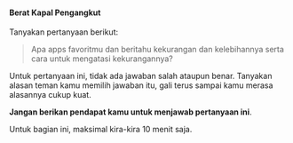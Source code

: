 #### Berat Kapal Pengangkut

Tanyakan pertanyaan berikut:

> Apa apps favoritmu dan beritahu kekurangan dan kelebihannya serta cara untuk mengatasi kekurangannya?

Untuk pertanyaan ini, tidak ada jawaban salah ataupun benar.
Tanyakan alasan teman kamu memilih jawaban itu, gali terus sampai kamu merasa alasannya cukup kuat.

**Jangan berikan pendapat kamu untuk menjawab pertanyaan ini**.


Untuk bagian ini, maksimal kira-kira 10 menit saja.

